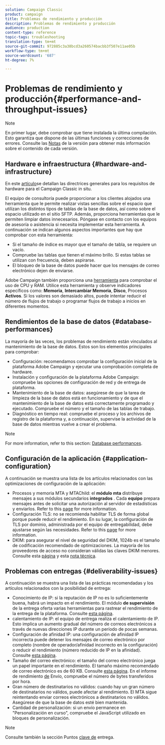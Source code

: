 ```yaml
---
solution: Campaign Classic
product: campaign
title: Problemas de rendimiento y producción
description: Problemas de rendimiento y producción
audience: production
content-type: reference
topic-tags: troubleshooting
translation-type: tm+mt
source-git-commit: 972885c3a38bcd3a260574bacbb3f507e11ae05b
workflow-type: tm+mt
source-wordcount: '687'
ht-degree: 7%

---
```



# Problemas de rendimiento y producción{#performance-and-throughput-issues}

>[!NOTE]
>
>En primer lugar, debe comprobar que tiene instalada la última compilación. Esto garantiza que dispone de las últimas funciones y correcciones de errores. Consulte las [Notas](../../rn/using/latest-release.md) de la versión para obtener más información sobre el contenido de cada versión.

## Hardware e infraestructura {#hardware-and-infrastructure}

En este [artículo](https://helpx.adobe.com/es/campaign/kb/hardware-sizing-guide.html)se detallan las directrices generales para los requisitos de hardware para el Campaign Classic in situ.

El equipo de consultoría puede proporcionar a los clientes alojados una herramienta que le permite realizar vistas sencillas sobre el espacio que utilizan los distintos tipos de tablas de la base de datos, así como sobre el espacio utilizado en el sitio SFTP. Además, proporciona herramientas que le permiten limpiar datos innecesarios. Póngase en contacto con los equipos de asesoría o asistencia si necesita implementar esta herramienta. A continuación se indican algunos aspectos importantes que hay que comprobar con esta herramienta:

* Si el tamaño de índice es mayor que el tamaño de tabla, se requiere un vacío.
* Compruebe las tablas que tienen el máximo brillo. Si estas tablas se utilizan con frecuencia, deben aspirarse.
* El bloqueo de la base de datos puede hacer que los mensajes de correo electrónico dejen de enviarse.

Adobe Campaign también proporciona una [herramienta](../../production/using/monitoring-processes.md#manual-monitoring) para comprobar el uso de CPU y RAM. Utilice esta herramienta y observe indicadores específicos como: **Memoria**, **Intercambiar Memoria**, **Disco**, Procesos **Activos**. Si los valores son demasiado altos, puede intentar reducir el número de flujos de trabajo o programar flujos de trabajo a inicios en diferentes momentos.

## Rendimientos de la base de datos {#database-performances}

La mayoría de las veces, los problemas de rendimiento están vinculados al mantenimiento de la base de datos. Estos son los elementos principales para comprobar:

* Configuración: recomendamos comprobar la configuración inicial de la plataforma Adobe Campaign y ejecutar una comprobación completa de hardware.
* Instalación y configuración de la plataforma Adobe Campaign: compruebe las opciones de configuración de red y de entrega de plataforma.
* Mantenimiento de la base de datos: asegúrese de que la tarea de limpieza de la base de datos está en funcionamiento y de que el mantenimiento de la base de datos está correctamente programado y ejecutado. Compruebe el número y el tamaño de las tablas de trabajo.
* Diagnóstico en tiempo real: compruebe el proceso y los archivos de registro de la plataforma y, a continuación, supervise la actividad de la base de datos mientras vuelve a crear el problema.

>[!NOTE]
>
>For more information, refer to this section: [Database performances](../../production/using/database-performances.md).

## Configuración de la aplicación {#application-configuration}

A continuación se muestra una lista de los artículos relacionados con las optimizaciones de configuración de la aplicación:

* Procesos y memoria MTA y MTAChild: el **módulo mta** distribuye mensajes a sus módulos secundarios **integrados** . Cada **equipo** prepara mensajes antes de solicitar una autorización al servidor de estadísticas y enviarlos. Refer to this [page](../../installation/using/email-deliverability.md) for more information.
* Configuración TLS: no se recomienda habilitar TLS de forma global porque puede reducir el rendimiento. En su lugar, la configuración de TLS por dominio, administrada por el equipo de entregabilidad, debe ajustarse según las necesidades. Refer to this [page](../../installation/using/email-deliverability.md#mx-configuration) for more information.
* DKIM: para asegurar el nivel de seguridad del DKIM, 1024b es el tamaño de codificación recomendado de optimizaciones. La mayoría de los proveedores de acceso no consideran válidas las claves DKIM menores. Consulte esta [página](../../delivery/using/technical-recommendations.md#dkim) y esta [nota técnica](https://helpx.adobe.com/es/campaign/kb/domain-name-delegation.html).

## Problemas con entregas {#deliverability-issues}

A continuación se muestra una lista de las prácticas recomendadas y los artículos relacionados con la posibilidad de entrega:

* Conocimiento de IP: si la reputación de IP no es lo suficientemente buena, habrá un impacto en el rendimiento. El módulo **de supervisión** de la entrega oferta varias herramientas para rastrear el rendimiento de la entrega de la plataforma. Consulte [esta página](../../delivery/using/monitoring-deliverability.md).
* calentamiento de IP: el equipo de entrega realiza el calentamiento de IP. Esto implica un aumento gradual del número de correos electrónicos a través de nuevas direcciones IP durante un período de pocas semanas.
* Configuración de afinidad IP: una configuración de afinidad IP incorrecta puede detener los mensajes de correo electrónico por completo (nombre de operador/afinidad incorrecto en la configuración) o reducir el rendimiento (número reducido de IP en la afinidad). Consulte [esta página](../../installation/using/email-deliverability.md#list-of-ip-addresses-to-use).
* Tamaño del correo electrónico: el tamaño del correo electrónico juega un papel importante en el rendimiento. El tamaño máximo recomendado de correo electrónico es de 60 KB. Consulte [esta página](https://helpx.adobe.com/legal/product-descriptions/campaign.html). En el informe de rendimiento [de](../../reporting/using/global-reports.md#delivery-throughput) Envío, compruebe el número de bytes transferidos por hora.
* Gran número de destinatarios no válidos: cuando hay un gran número de destinatarios no válidos, puede afectar al rendimiento. El MTA sigue reintentando enviar correos electrónicos a destinatarios no válidos. Asegúrese de que la base de datos esté bien mantenida.
* Cantidad de personalización: si un envío permanece en &quot;Personalización en curso&quot;, compruebe el JavaScript utilizado en bloques de personalización.

>[!NOTE]
>
>Consulte también la sección Puntos [clave de](../../delivery/using/deliverability-key-points.md) entrega.

